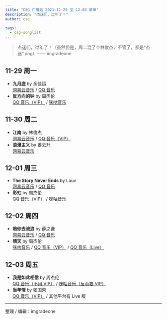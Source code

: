 ```yaml
---
title: "CSG 广播站 2021-11-29 至 12-03 歌单"
description: "杰迷们，过年了！"
author: csg

tags:
  - csg-songlist
---
```


> 杰迷们，过年了！（虽然但是，周二混了个林俊杰，不管了，都是“杰迷”.png）—— imgradeone

## 11-29 周一

- **九月底** by 余佳运  
  [网易云音乐](https://music.163.com/song?id=1325711261) / [QQ 音乐](https://y.qq.com/n/ryqq/songDetail/0007wGEd2R755D)
- **反方向的钟** by 周杰伦  
  [QQ 音乐（VIP）](https://y.qq.com/n/ryqq/songDetail/0017K7gL4WYnw2) / [咪咕音乐](https://music.migu.cn/v3/music/song/60054701897)

## 11-30 周二

- **江南** by 林俊杰  
  [网易云音乐](https://music.163.com/song?id=26305527) / [QQ 音乐（VIP）](https://y.qq.com/n/ryqq/songDetail/004TXEXY2G2c7C)
- **浪漫主义** by 姜云升  
  [网易云音乐](https://music.163.com/song?id=1887917182)

## 12-01 周三

- **The Story Never Ends** by Lauv  
  [网易云音乐](https://music.163.com/song?id=563999351) / [QQ 音乐](https://y.qq.com/n/ryqq/songDetail/001hjWRz3eos4V)
- **彩虹** by 周杰伦  
  [QQ 音乐（VIP）](https://y.qq.com/n/ryqq/songDetail/004bRWFg3fej9y) / [咪咕音乐](https://music.migu.cn/v3/music/song/60054701990)

## 12-02 周四

- **陪你去流浪** by 薛之谦  
  [网易云音乐](https://music.163.com/song?id=1374056689) / [QQ 音乐](https://y.qq.com/n/ryqq/songDetail/002zfxmN2e1vLQ)
- **晴天** by 周杰伦  
  [咪咕音乐](https://music.migu.cn/v3/music/song/60054701923) / [QQ 音乐（VIP）](https://y.qq.com/n/ryqq/songDetail/0039MnYb0qxYhV) / [QQ 音乐（Live）](https://y.qq.com/n/ryqq/songDetail/004Fs2FP1EvZYc)

## 12-03 周五

- **我是如此相信** by 周杰伦  
  [QQ 音乐（不用 VIP）](https://y.qq.com/n/ryqq/songDetail/001PLl3C4gPSCI) / [咪咕音乐（反而要 VIP）](https://music.migu.cn/v3/music/song/60054704118)
- **当年情** by 张国荣  
  [QQ 音乐（VIP）](https://y.qq.com/n/ryqq/songDetail/002GDjFO3rfIf8) / 其他平台有 Live 版

---

整理 / 编辑：imgradeone

